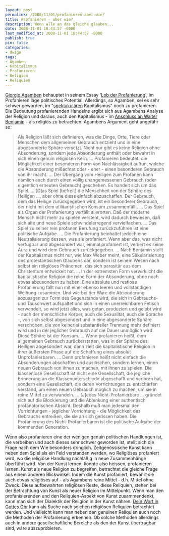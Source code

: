 ```yaml
---
layout: post
permalink: /2008/11/01/profanieren-aber-wie/
title: Profanieren - aber wie?
description: Wenn alle an das gleiche glauben...
date: 2008-11-01 18:44:57 -0000
last_modified_at: 2008-11-01 18:44:57 -0000
publish: true
pin: false
categories:
- dwigo
tags:
- Agamben
- Kapitalismus
- Profanieren
- Religion
- Reliquien
---
```

[Giorgio Agamben](http://en.wikipedia.org/wiki/Giorgio_Agamben "Wikipedia: Agamben") behauptet in seinem Essay '[Lob der Profanierung](http://www.suhrkamp.de/titel/titel.cfm?bestellnr=12407 "Suhrkamp: Profanierungen von Giorgio Agamben")', im Profanieren läge politisches Potential. Allerdings, so Agamben, sei es sehr schwer geworden, im "[spektakulären](http://www.bone-net.de/aktuelles_bilder_und_dateien/Guy_Debord-Die_Gesellschaft_des_Spektakels.pdf "PDF: Guy Debord - Die Gesellschaft des Spektakels") Kapitalismus" noch zu profanieren. Die Bedeutung profanierenden Handelns ergibt sich aus Agambens Analyse der Religion und daraus, auch den Kapitalismus - im [Anschluss an Walter Benjamin](http://radio.rebell.tv/p42.html "Rebell.tv: Lesung des Textes von Walter Benjamin") \- als religiös zu betrachten. Agambens Argument geht ungefähr so:

> Als Religion läßt sich definieren, was die Dinge, Orte, Tiere oder Menschen dem allgemeinen Gebrauch entzieht und in eine abgesonderte Sphäre versetzt. Nicht nur gibt es keine Religion ohne Absonderung, sondern jede Absonderung enthält oder bewahrt in sich einen genuin religiösen Kern. ... Profanieren bedeutet: die Möglichkeit einer besonderen Form von Nachlässigkeit auftun, welche die Absonderung mißachtet oder - eher - einen besonderen Gebrauch von ihr macht. ... Der Übergang vom Heiligen zum Profanen kann nämlich auch durch einen völlig unangemessenen Gebrauch (oder eigentlich erneuten Gebrauch) geschehen. Es handelt sich um das Spiel. ... [D]as Spiel [befreit] die Menschheit von der Sphäre des Heiligen ..., aber ohne diese einfach abzuschaffen. Der Gebrauch, dem das Heilige zurückgegeben wird, ist ein besonderer Gebrauch, der nicht mit dem utilitaristischen Konsum zusammenfällt. ... Das Spiel als Organ der Profanierung verfällt allerorten. Daß der moderne Mensch nicht mehr zu spielen versteht, wird dadurch bewiesen, daß sich alte und neue Spiele schwindelerregend vervielfachen. ... Das Spiel zu seiner rein profanen Berufung zurückzuführen ist eine politische Aufgabe. ... Die Profanierung beinhaltet jedoch eine Neutralisierung dessen, was sie profaniert. Wenn aber das, was nicht verfügbar und abgesondert war, einmal profaniert ist, verliert es seine Aura und wird dem Gebrauch zurückgegeben. ... Nach Benjamin stellt der Kapitalismus nicht nur, wie Max Weber meint, eine Säkularisierung des protestantischen Glaubens dar, sondern ist seinem Wesen nach selbst ein religiöses Phänomen, das sich parasitär aus dem Christentum entwickelt hat. ... In der extremsten Form verwirklicht die kapitalistische Religion die reine Form der Absonderung, ohne noch etwas abzusondern zu haben. Eine absolute und restlose Profanierung fällt nun mit einer ebenso leeren und vollständigen Weihung zusammen. Und wie bei der Ware die Absonderung sozusagen zur Form des Gegenstands wird, die sich in Gebrauchs- und Tauschwert aufspaltet und sich in einen unerreichbaren Fetisch verwandelt, so wird jetzt alles, was getan, produziert und gelebt wird - auch der menschliche Körper, auch die Sexualität, auch die Sprache -, von sich selbst abgesondert und in eine abgesonderte Sphäre verschoben, die von keinerlei substantieller Trennung mehr definiert wird und in der jeglicher Gebrauch auf die Dauer unmöglich wird. Diese Sphäre ist der Konsum. ... Wenn profanieren heißt, dem allgemeinen Gebrauch zurückerstatten, was in der Sphäre des Heiligen abgesondert war, dann zielt die kapitalistische Religion in ihrer äußersten Phase auf die Schaffung eines absolut Unprofanierbaren. ... Denn profanieren heißt nicht einfach die Absonderungen abschaffen und auslöschen, sondern lernen, einen neuen Gebrauch von ihnen zu machen, mit ihnen zu spielen. Die klassenlose Gesellschaft ist nicht eine Gesellschaft, die jegliche Erinnerung an die Klassenunterschiede abgeschafft und verloren hat, sondern eine Gesellschaft, die deren Vorrichtungen zu entschärfen verstand, um einen neuen Gebrauch möglich zu machen, um sie in reine Mittel zu verwandeln. ... [J]edes Nicht-Profanierbare ... gründet sich auf die Blockierung und die Ablenkung einer authentisch profanatorischen Absicht. Deshalb muß man jedesmal den Vorrichtungen - jeglicher Vorrichtung - die Möglichkeit des Gebrauchs entreißen, die sie an sich gerissen haben. Die Profanierung des Nicht-Profanierbaren ist die politische Aufgabe der kommenden Generation.

Wenn also profanieren eine der wenigen genuin politischen Handlungen ist, die verbeiben und auch dieses sehr schwer geworden ist, stellt sich die Frage nach dem Wie besonders dringlich. Zeitgenössische Kunst kann neben dem Spiel als ein Feld verstanden werden, wo Religiöses profaniert wird, wo die religiöse Handlung nachläßig in neue Zusammenhänge überführt wird. Von der Kunst lernen, könnte also heissen, profanieren lernen. Kunst als neue Religion zu begreifen, betrachtet die gleiche Frage aus einem anderen Blickwinkel. Indem die Kunst profaniert, bewahrt sie auch etwas religiöses auf - als Agambens reine Mittel - d.h. Mittel ohne Zweck. Diese aufbewahrten religiösen Reste, diese Reliquien, stehen bei der Betrachtung von Kunst als neuer Religion im Mittelpunkt. Wenn man den profanisierenden und den Reliquien-Aspekt von Kunst zusammendenkt, kann man sich der Dialektik der Religion in der Kunst nähren. [Dein Wort in Gottes Ohr](http://www.dwigo.net "Webseite von Dein Wort in Gottes Ohr") kann als Suche nach solchen religiösen Reliquien betrachtet werden. Und vielleicht kann man neben den genuinen Reliquien auch noch die Methoden der Profanierung erkennen. Ob solche Methoden allerdings auch in andere gesellschaftliche Bereiche als den der Kunst übertragbar sind, wäre auszuprobieren.
